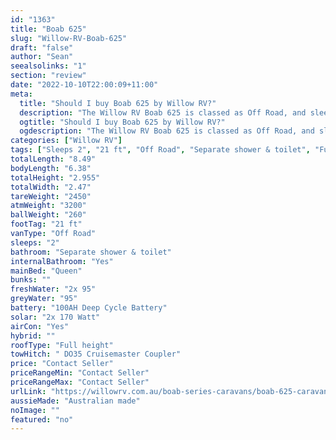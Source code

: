```yaml
---
id: "1363"
title: "Boab 625"
slug: "Willow-RV-Boab-625"
draft: "false"
author: "Sean"
seealsolinks: "1"
section: "review"
date: "2022-10-10T22:00:09+11:00"
meta:
  title: "Should I buy Boab 625 by Willow RV?"
  description: "The Willow RV Boab 625 is classed as Off Road, and sleeps 2 people. It is Australian made and comes in at 21 ft. It generally has Separate shower & toilet."
  ogtitle: "Should I buy Boab 625 by Willow RV?"
  ogdescription: "The Willow RV Boab 625 is classed as Off Road, and sleeps 2 people. It is Australian made and comes in at 21 ft. It generally has Separate shower & toilet."
categories: ["Willow RV"]
tags: ["Sleeps 2", "21 ft", "Off Road", "Separate shower & toilet", "Full height", "Price Unknown"]
totalLength: "8.49"
bodyLength: "6.38"
totalHeight: "2.955"
totalWidth: "2.47"
tareWeight: "2450"
atmWeight: "3200"
ballWeight: "260"
footTag: "21 ft"
vanType: "Off Road"
sleeps: "2"
bathroom: "Separate shower & toilet"
internalBathroom: "Yes"
mainBed: "Queen"
bunks: ""
freshWater: "2x 95"
greyWater: "95"
battery: "100AH Deep Cycle Battery"
solar: "2x 170 Watt"
airCon: "Yes"
hybrid: ""
roofType: "Full height"
towHitch: " DO35 Cruisemaster Coupler"
price: "Contact Seller"
priceRangeMin: "Contact Seller"
priceRangeMax: "Contact Seller"
urlLink: "https://willowrv.com.au/boab-series-caravans/boab-625-caravan-with-ensuite/"
aussieMade: "Australian made"
noImage: ""
featured: "no"
---
```

